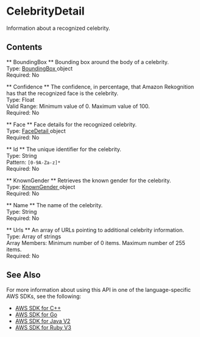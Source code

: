 # CelebrityDetail<a name="API_CelebrityDetail"></a>

Information about a recognized celebrity\.

## Contents<a name="API_CelebrityDetail_Contents"></a>

 ** BoundingBox **   <a name="rekognition-Type-CelebrityDetail-BoundingBox"></a>
Bounding box around the body of a celebrity\.  
Type: [ BoundingBox ](API_BoundingBox.md) object  
Required: No

 ** Confidence **   <a name="rekognition-Type-CelebrityDetail-Confidence"></a>
The confidence, in percentage, that Amazon Rekognition has that the recognized face is the celebrity\.   
Type: Float  
Valid Range: Minimum value of 0\. Maximum value of 100\.  
Required: No

 ** Face **   <a name="rekognition-Type-CelebrityDetail-Face"></a>
Face details for the recognized celebrity\.  
Type: [ FaceDetail ](API_FaceDetail.md) object  
Required: No

 ** Id **   <a name="rekognition-Type-CelebrityDetail-Id"></a>
The unique identifier for the celebrity\.   
Type: String  
Pattern: `[0-9A-Za-z]*`   
Required: No

 ** KnownGender **   <a name="rekognition-Type-CelebrityDetail-KnownGender"></a>
Retrieves the known gender for the celebrity\.  
Type: [ KnownGender ](API_KnownGender.md) object  
Required: No

 ** Name **   <a name="rekognition-Type-CelebrityDetail-Name"></a>
The name of the celebrity\.  
Type: String  
Required: No

 ** Urls **   <a name="rekognition-Type-CelebrityDetail-Urls"></a>
An array of URLs pointing to additional celebrity information\.   
Type: Array of strings  
Array Members: Minimum number of 0 items\. Maximum number of 255 items\.  
Required: No

## See Also<a name="API_CelebrityDetail_SeeAlso"></a>

For more information about using this API in one of the language\-specific AWS SDKs, see the following:
+  [ AWS SDK for C\+\+](https://docs.aws.amazon.com/goto/SdkForCpp/rekognition-2016-06-27/CelebrityDetail) 
+  [ AWS SDK for Go](https://docs.aws.amazon.com/goto/SdkForGoV1/rekognition-2016-06-27/CelebrityDetail) 
+  [ AWS SDK for Java V2](https://docs.aws.amazon.com/goto/SdkForJavaV2/rekognition-2016-06-27/CelebrityDetail) 
+  [ AWS SDK for Ruby V3](https://docs.aws.amazon.com/goto/SdkForRubyV3/rekognition-2016-06-27/CelebrityDetail) 